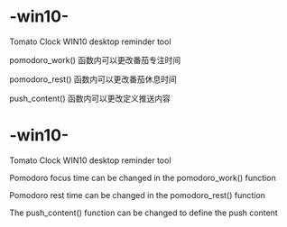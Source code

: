 # -win10-

Tomato Clock WIN10 desktop reminder tool

pomodoro_work()  函数内可以更改番茄专注时间

pomodoro_rest()  函数内可以更改番茄休息时间

push_content()   函数内可以更改定义推送内容

# -win10-

Tomato Clock WIN10 desktop reminder tool

Pomodoro focus time can be changed in the pomodoro_work() function

Pomodoro rest time can be changed in the pomodoro_rest() function

The push_content() function can be changed to define the push content
